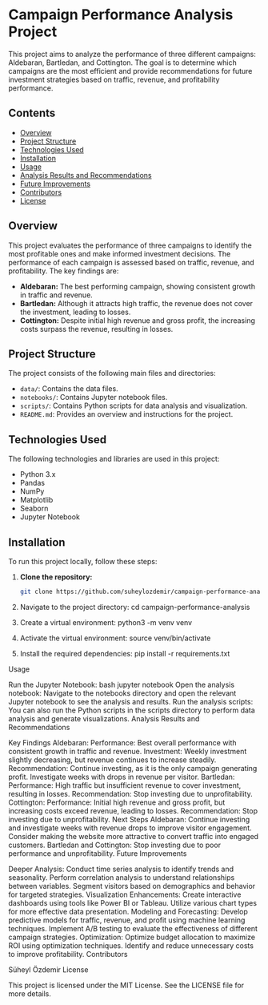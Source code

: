 # Campaign Performance Analysis Project

This project aims to analyze the performance of three different campaigns: Aldebaran, Bartledan, and Cottington. The goal is to determine which campaigns are the most efficient and provide recommendations for future investment strategies based on traffic, revenue, and profitability performance.

## Contents

- [Overview](#overview)
- [Project Structure](#project-structure)
- [Technologies Used](#technologies-used)
- [Installation](#installation)
- [Usage](#usage)
- [Analysis Results and Recommendations](#analysis-results-and-recommendations)
- [Future Improvements](#future-improvements)
- [Contributors](#contributors)
- [License](#license)

## Overview

This project evaluates the performance of three campaigns to identify the most profitable ones and make informed investment decisions. The performance of each campaign is assessed based on traffic, revenue, and profitability. The key findings are:

- **Aldebaran:** The best performing campaign, showing consistent growth in traffic and revenue.
- **Bartledan:** Although it attracts high traffic, the revenue does not cover the investment, leading to losses.
- **Cottington:** Despite initial high revenue and gross profit, the increasing costs surpass the revenue, resulting in losses.

## Project Structure

The project consists of the following main files and directories:

- `data/`: Contains the data files.
- `notebooks/`: Contains Jupyter notebook files.
- `scripts/`: Contains Python scripts for data analysis and visualization.
- `README.md`: Provides an overview and instructions for the project.

## Technologies Used

The following technologies and libraries are used in this project:

- Python 3.x
- Pandas
- NumPy
- Matplotlib
- Seaborn
- Jupyter Notebook

## Installation

To run this project locally, follow these steps:

1. **Clone the repository:**

   ```bash
   git clone https://github.com/suheylozdemir/campaign-performance-analysis.git

2. Navigate to the project directory:
    cd campaign-performance-analysis

4. Create a virtual environment:
   python3 -m venv venv

5. Activate the virtual environment:
  source venv/bin/activate

6. Install the required dependencies:
   pip install -r requirements.txt

Usage

Run the Jupyter Notebook:
bash
jupyter notebook
Open the analysis notebook:
Navigate to the notebooks directory and open the relevant Jupyter notebook to see the analysis and results.
Run the analysis scripts:
You can also run the Python scripts in the scripts directory to perform data analysis and generate visualizations.
Analysis Results and Recommendations

Key Findings
Aldebaran:
Performance: Best overall performance with consistent growth in traffic and revenue.
Investment: Weekly investment slightly decreasing, but revenue continues to increase steadily.
Recommendation: Continue investing, as it is the only campaign generating profit. Investigate weeks with drops in revenue per visitor.
Bartledan:
Performance: High traffic but insufficient revenue to cover investment, resulting in losses.
Recommendation: Stop investing due to unprofitability.
Cottington:
Performance: Initial high revenue and gross profit, but increasing costs exceed revenue, leading to losses.
Recommendation: Stop investing due to unprofitability.
Next Steps
Aldebaran:
Continue investing and investigate weeks with revenue drops to improve visitor engagement.
Consider making the website more attractive to convert traffic into engaged customers.
Bartledan and Cottington:
Stop investing due to poor performance and unprofitability.
Future Improvements

Deeper Analysis:
Conduct time series analysis to identify trends and seasonality.
Perform correlation analysis to understand relationships between variables.
Segment visitors based on demographics and behavior for targeted strategies.
Visualization Enhancements:
Create interactive dashboards using tools like Power BI or Tableau.
Utilize various chart types for more effective data presentation.
Modeling and Forecasting:
Develop predictive models for traffic, revenue, and profit using machine learning techniques.
Implement A/B testing to evaluate the effectiveness of different campaign strategies.
Optimization:
Optimize budget allocation to maximize ROI using optimization techniques.
Identify and reduce unnecessary costs to improve profitability.
Contributors

Süheyl Özdemir
License

This project is licensed under the MIT License. See the LICENSE file for more details.
